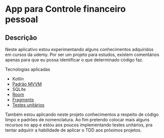 # App para Controle financeiro pessoal

## Descrição

Neste aplicativo estou experimentando alguns conhecimentos adquiridos em cursos da udemy. Por ser um projeto para estudos, existem comentários apenas para que eu possa identificar o que determinado código faz.

Tecnologias aplicadas
* Kotlin
* [Padrão MVVM](https://github.com/Pliniodev/Controlef-financeiro-pessoal/tree/main/app/src/main/java/com/pliniodev/finanassimples_controlefinanceiropessoal)
* SQLite
* [Room](https://github.com/Pliniodev/Controlef-financeiro-pessoal/tree/main/app/src/main/java/com/pliniodev/finanassimples_controlefinanceiropessoal/service/repository)
* [Fragments](https://github.com/Pliniodev/Controlef-financeiro-pessoal/tree/main/app/src/main/java/com/pliniodev/finanassimples_controlefinanceiropessoal/view/fragments)
* [Testes unitários](https://github.com/Pliniodev/Controlef-financeiro-pessoal/tree/main/app/src/androidTest/java/com/pliniodev/finanassimples_controlefinanceiropessoal)

Também estou aplicando neste projeto conhecimentos a respeito de código limpo e padrões de nomenclatura. 
Ao fim pretendo colocar mais alguns recursos no app e estou aos poucos implementando testes unitários, pra tentar adquirir a habilidade de aplicar o TDD aos próximos projetos.
